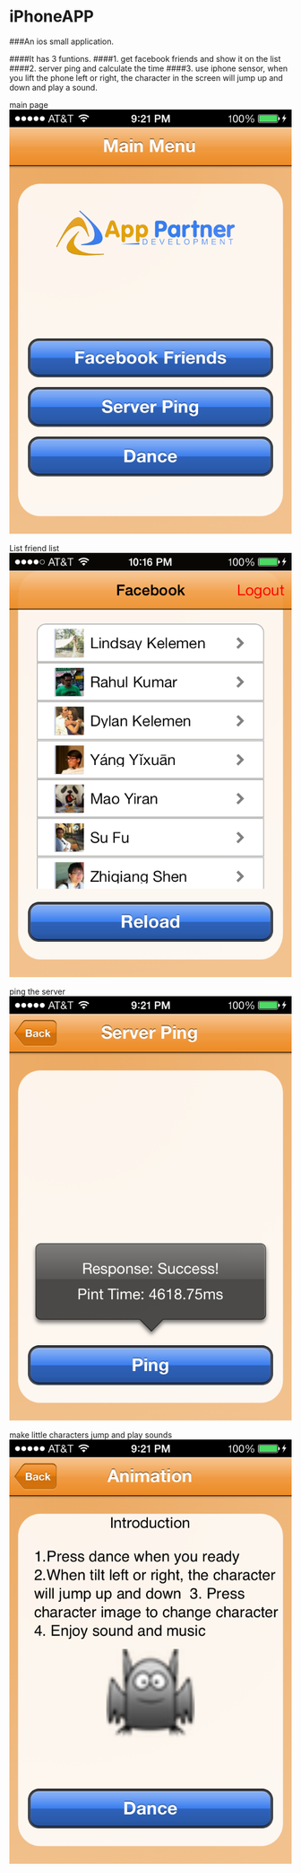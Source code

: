 iPhoneAPP
=========

###An ios small application. 

####It has 3 funtions. 
####1. get facebook friends and show it on the list 
####2. server ping and calculate the time 
####3. use iphone sensor, when you lift the phone left or right, the character in the screen will jump up and down and play a sound.

main page
![](https://github.com/loveyiren208/iPhoneAPP/blob/master/images/1.png?raw=true)

List friend list
![](https://github.com/loveyiren208/iPhoneAPP/blob/master/images/2.png?raw=true)

ping the server
![](https://github.com/loveyiren208/iPhoneAPP/blob/master/images/3.png?raw=true)

make little characters jump and play sounds
![](https://github.com/loveyiren208/iPhoneAPP/blob/master/images/4.png?raw=true)